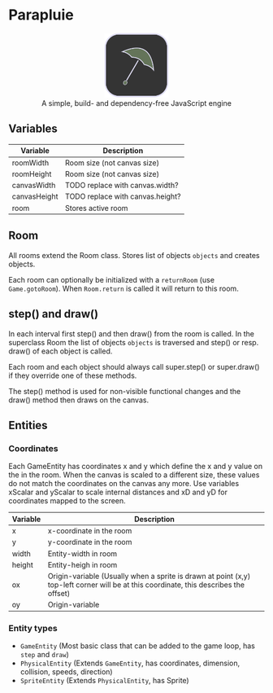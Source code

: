 # Parapluie

<p align="center">
<img src="parapluie.svg" width="25%">
<br>
A simple, build- and dependency-free JavaScript engine
</p>


## Variables

| Variable     | Description                      |
| ------------ | -------------------------------- |
| roomWidth    | Room size (not canvas size)      |
| roomHeight   | Room size (not canvas size)      |
| canvasWidth  | TODO replace with canvas.width?  |
| canvasHeight | TODO replace with canvas.height? |
| room         | Stores active room               |

## Room

All rooms extend the Room class. Stores list of objects `objects` and creates
objects.

Each room can optionally be initialized with a `returnRoom` (use
`Game.gotoRoom`). When `Room.return` is called it will return to this room.

## step() and draw()

In each interval first step() and then draw() from the room is called. In the
superclass Room the list of objects `objects` is traversed and step() or resp.
draw() of each object is called.

Each room and each object should always call super.step() or super.draw() if
they override one of these methods.

The step() method is used for non-visible functional changes and the draw()
method then draws on the canvas.

## Entities

### Coordinates

Each GameEntity has coordinates x and y which define the x and y value on the
in the room.
When the canvas is scaled to a different size, these values do not match the
coordinates on the canvas any more.
Use variables xScalar and yScalar to scale internal distances and xD and yD
for coordinates mapped to the screen.

| Variable | Description                                                                                                                           |
| -------- | ------------------------------------------------------------------------------------------------------------------------------------- |
| x        | x-coordinate in the room                                                                                                              |
| y        | y-coordinate in the room                                                                                                              |
| width    | Entity-width in room                                                                                                                  |
| height   | Entity-heigh in room                                                                                                                  |
| ox       | Origin-variable (Usually when a sprite is drawn at point (x,y) top-left corner will be at this coordinate, this describes the offset) |
| oy       | Origin-variable                                                                                                                       |

### Entity types

* `GameEntity` (Most basic class that can be added to the game loop, has `step` and `draw`)
* `PhysicalEntity` (Extends `GameEntity`, has coordinates, dimension, collision, speeds, direction)
* `SpriteEntity` (Extends `PhysicalEntity`, has Sprite)
